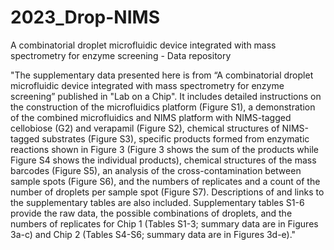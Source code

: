 # 2023_Drop-NIMS
A combinatorial droplet microfluidic device integrated with mass spectrometry for enzyme screening - Data repository

"The supplementary data presented here is from “A combinatorial droplet microfluidic device integrated with mass spectrometry for enzyme screening” published in "Lab on a Chip". It includes detailed instructions on the construction of the microfluidics platform (Figure S1), a demonstration of the combined microfluidics and NIMS platform with NIMS-tagged cellobiose (G2) and verapamil (Figure S2), chemical structures of NIMS-tagged substrates (Figure S3), specific products formed from enzymatic reactions shown in Figure 3 (Figure 3 shows the sum of the products while Figure S4 shows the individual products), chemical structures of the mass barcodes (Figure S5), an analysis of the cross-contamination between sample spots (Figure S6), and the numbers of replicates and a count of the number of droplets per sample spot (Figure S7). Descriptions of and links to the supplementary tables are also included. Supplementary tables S1-6 provide the raw data, the possible combinations of droplets, and the numbers of replicates for Chip 1 (Tables S1-3; summary data are in Figures 3a-c) and Chip 2 (Tables S4-S6; summary data are in Figures 3d-e)."

